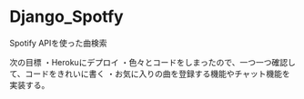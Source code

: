 # Django_Spotfy
Spotify APIを使った曲検索

次の目標
・Herokuにデプロイ
・色々とコードをしまったので、一つ一つ確認して、コードをきれいに書く
・お気に入りの曲を登録する機能やチャット機能を実装する。
